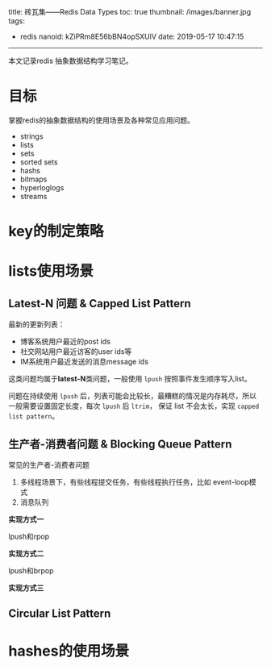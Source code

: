 title: 砖瓦集——Redis Data Types
toc: true
thumbnail: /images/banner.jpg
tags:
  - redis
nanoid: kZiPRm8E56bBN4opSXUlV
date: 2019-05-17 10:47:15
---

本文记录redis 抽象数据结构学习笔记。

<!-- more -->

# 目标
掌握redis的抽象数据结构的使用场景及各种常见应用问题。
- strings
- lists
- sets
- sorted sets
- hashs
- bitmaps
- hyperloglogs
- streams

# key的制定策略

# lists使用场景
## Latest-N 问题 & Capped List Pattern
最新的更新列表：
- 博客系统用户最近的post ids
- 社交网站用户最近访客的user ids等
- IM系统用户最近发送的消息message ids

这类问题均属于**latest-N**类问题，一般使用 `lpush` 按照事件发生顺序写入list。

问题在持续使用 `lpush` 后，列表可能会比较长，最糟糕的情况是内存耗尽，所以一般需要设置固定长度，每次 `lpush` 后 `ltrim`， 保证 list 不会太长，实现 `capped list pattern`。

## 生产者-消费者问题 & Blocking Queue Pattern
常见的生产者-消费者问题
1. 多线程场景下，有些线程提交任务，有些线程执行任务，比如 event-loop模式
1. 消息队列

**实现方式一**

lpush和rpop

**实现方式二**

lpush和brpop

**实现方式三**

## Circular List Pattern


# hashes的使用场景


